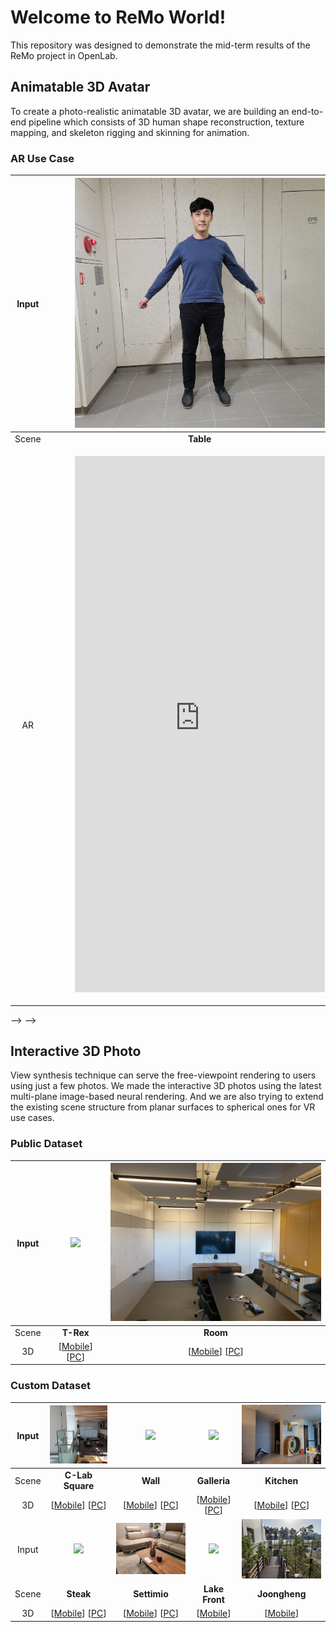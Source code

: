# Welcome to ReMo World!
This repository was designed to demonstrate the mid-term results of the ReMo project in OpenLab.

## Animatable 3D Avatar
To create a photo-realistic animatable 3D avatar, we are building an end-to-end pipeline which consists of 3D human shape reconstruction, texture mapping, and skeleton rigging and skinning for animation.

### AR Use Case

| Input | <img src="images/jisung-business.jpg" width="400" />  | <img src="images/jisung-casual.jpg" width="400" /> |
| :---: | :---: | :---: |
| Scene | <b>Table</b> | <b>Floor</b> |
| AR | <figure class="video_container"> <iframe width="400" height="858" src="https://www.youtube.com/embed/evA6gtYcjSo" title="YouTube video player" frameborder="0" allow="autoplay; encrypted-media;" allowfullscreen></iframe> </figure> | <figure class="video_container"> <iframe width="400" height="858" src="https://www.youtube.com/embed/lhO3J7chAeA" title="YouTube video player" frameborder="0" allow="autoplay; encrypted-media;" allowfullscreen></iframe> </figure>|

<!-- | Jisung Business | Jisung Casual |
| :---: | :---: |
| <img src="images/jisung-business.jpg" width="300" />  | <img src="images/jisung-casual.jpg" width="300" /> |

### AR Use Case : Table

<iframe width="400" height="858" src="https://www.youtube.com/embed/evA6gtYcjSo" title="YouTube video player" frameborder="0" allow="autoplay; encrypted-media;" allowfullscreen></iframe>

<!-- https://user-images.githubusercontent.com/87857243/130650622-dcc8175b-88c4-44a6-a597-90562f1d7599.mp4 -->

<!-- ### AR Use Case : Floor

<iframe width="400" height="858" src="https://www.youtube.com/embed/lhO3J7chAeA" title="YouTube video player" frameborder="0" allow="autoplay; encrypted-media;" allowfullscreen></iframe>

<!-- https://user-images.githubusercontent.com/87857243/130647745-35d355da-c98c-40a5-acee-92fd211aa78d.mp4 -->
--> -->

## Interactive 3D Photo
View synthesis technique can serve the free-viewpoint rendering to users using just a few photos. We made the interactive 3D photos using the latest multi-plane image-based neural rendering. And we are also trying to extend the existing scene structure from planar surfaces to spherical ones for VR use cases.

### Public Dataset

| Input | <img src="images/trex.gif" width="400" />  | <img src="images/room.gif" width="400" /> |
| :---: | :---: | :---: |
| Scene | <b>T-Rex</b> | <b>Room</b> |
| 3D | [[Mobile](https://remo-openlab.github.io/viewer/mobile.html?scene=https://remo-openlab.github.io/mpi/trex/400)] [[PC](https://remo-openlab.github.io/viewer/viewer.html?scene=https://remo-openlab.github.io/mpi/trex/1008)] | [[Mobile](https://remo-openlab.github.io/viewer/mobile.html?scene=https://remo-openlab.github.io/mpi/room/400)] [[PC](https://remo-openlab.github.io/viewer/viewer.html?scene=https://remo-openlab.github.io/mpi/room/1008)] |

### Custom Dataset

| Input | <img src="images/clab-square.gif" width="225" /> | <img src="images/wall.gif" width="300" /> | <img src="images/galleria-01.gif" width="300" /> | <img src="images/kitchen.gif" width="300" /> |
| :---: | :---: | :---: | :---: | :---: |
| Scene | <b>C-Lab Square</b> | <b>Wall</b> | <b>Galleria</b> | <b>Kitchen</b> |
| 3D | [[Mobile](https://remo-openlab.github.io/viewer/mobile.html?scene=https://remo-openlab.github.io/mpi/clab-square/400)] [[PC](https://remo-openlab.github.io/viewer/viewer.html?scene=https://remo-openlab.github.io/mpi/clab-square/1008)] | [[Mobile](https://remo-openlab.github.io/viewer/mobile.html?scene=https://remo-openlab.github.io/mpi/wall/400)] [[PC](https://remo-openlab.github.io/viewer/viewer.html?scene=https://remo-openlab.github.io/mpi/wall/1024)] | [[Mobile](https://remo-openlab.github.io/viewer/mobile.html?scene=https://remo-openlab.github.io/mpi/galleria-01/400)] [[PC](https://remo-openlab.github.io/viewer/viewer.html?scene=https://remo-openlab.github.io/mpi/galleria-01/1008)] | [[Mobile](https://remo-openlab.github.io/viewer/mobile.html?scene=https://remo-openlab.github.io/mpi/kitchen/400)] [[PC](https://remo-openlab.github.io/viewer/viewer.html?scene=https://remo-openlab.github.io/mpi/kitchen/1024)] |
| Input | <img src="images/steak.gif" width="300" /> | <img src="images/settimio.gif" width="300" /> | <img src="images/lake-front.gif" width="300" /> | <img src="images/joongheung.gif" width="300" /> |
| Scene | <b>Steak</b> | <b>Settimio</b> | <b>Lake Front</b> | <b>Joongheng</b> |
| 3D | [[Mobile](https://remo-openlab.github.io/viewer/mobile.html?scene=https://remo-openlab.github.io/mpi/steak/400)] [[PC](https://remo-openlab.github.io/viewer/viewer.html?scene=https://remo-openlab.github.io/mpi/steak/1024)] | [[Mobile](https://remo-openlab.github.io/viewer/mobile.html?scene=https://remo-openlab.github.io/mpi/settimio/400)] [[PC](https://remo-openlab.github.io/viewer/viewer.html?scene=https://remo-openlab.github.io/mpi/settimio/1008)] | [[Mobile](https://remo-openlab.github.io/viewer/mobile.html?scene=https://remo-openlab.github.io/mpi/lake-front/400)] | [[Mobile](https://remo-openlab.github.io/viewer/mobile.html?scene=https://remo-openlab.github.io/mpi/joongheung/400)] |

<!-- | Input | <img src="images/clab-square.gif" width="225" /> | <img src="images/wall.gif" width="300" /> |
| :---: | :---: | :---: |
| Scene | <b>C-Lab Square</b> | <b>Wall</b> |
| 3D | [[Mobile](https://remo-openlab.github.io/viewer/mobile.html?scene=https://remo-openlab.github.io/mpi/clab-square/400)] [[PC](https://remo-openlab.github.io/viewer/viewer.html?scene=https://remo-openlab.github.io/mpi/clab-square/1008)] | [[Mobile](https://remo-openlab.github.io/viewer/mobile.html?scene=https://remo-openlab.github.io/mpi/wall/400)] [[PC](https://remo-openlab.github.io/viewer/viewer.html?scene=https://remo-openlab.github.io/mpi/wall/1024)] |
| Input | <img src="images/galleria-01.gif" width="300" /> | <img src="images/kitchen.gif" width="300" /> |
| Scene | <b>Galleria</b> | <b>Kitchen</b> |
| 3D | [[Mobile](https://remo-openlab.github.io/viewer/mobile.html?scene=https://remo-openlab.github.io/mpi/galleria-01/400)] [[PC](https://remo-openlab.github.io/viewer/viewer.html?scene=https://remo-openlab.github.io/mpi/galleria-01/1008)] | [[Mobile](https://remo-openlab.github.io/viewer/mobile.html?scene=https://remo-openlab.github.io/mpi/kitchen/400)] [[PC](https://remo-openlab.github.io/viewer/viewer.html?scene=https://remo-openlab.github.io/mpi/kitchen/1024)] |
| Input | <img src="images/steak.gif" width="300" /> | <img src="images/settimio.gif" width="300" /> |
| Scene | <b>Steak</b> | <b>Settimio</b> |
| 3D | [[Mobile](https://remo-openlab.github.io/viewer/mobile.html?scene=https://remo-openlab.github.io/mpi/steak/400)] [[PC](https://remo-openlab.github.io/viewer/viewer.html?scene=https://remo-openlab.github.io/mpi/steak/1024)] | [[Mobile](https://remo-openlab.github.io/viewer/mobile.html?scene=https://remo-openlab.github.io/mpi/settimio/400)] [[PC](https://remo-openlab.github.io/viewer/viewer.html?scene=https://remo-openlab.github.io/mpi/settimio/1008)] |
| Input | <img src="images/lake-front.gif" width="300" /> | <img src="images/joongheung.gif" width="300" /> |
| Scene | <b>Lake Front</b> | <b>Joongheng</b> |
| 3D | [[Mobile](https://remo-openlab.github.io/viewer/mobile.html?scene=https://remo-openlab.github.io/mpi/lake-front/400)] | [[Mobile](https://remo-openlab.github.io/viewer/mobile.html?scene=https://remo-openlab.github.io/mpi/joongheung/400)] | -->

